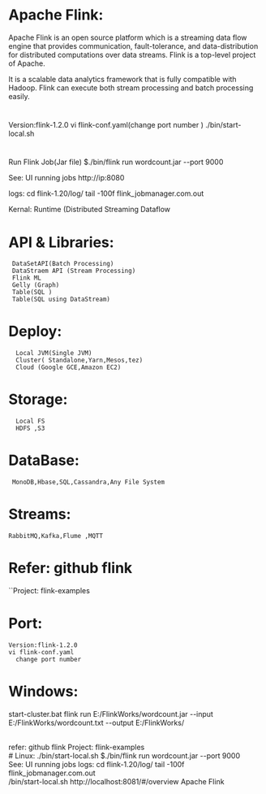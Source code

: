 # Apache Flink:

Apache Flink is an open source platform which is a streaming data flow engine that provides communication, fault-tolerance, and data-distribution for distributed computations over data streams. Flink is a top-level project of Apache.

It is a scalable data analytics framework that is fully compatible with Hadoop. Flink can execute both stream processing and batch processing easily.
# 
Version:flink-1.2.0
vi flink-conf.yaml(change port number )
./bin/start-local.sh

#

Run Flink Job(Jar file) $./bin/flink run wordcount.jar --port 9000

See: UI running jobs http://ip:8080

logs: cd flink-1.20/log/
tail -100f flink_jobmanager.com.out

Kernal: Runtime (Distributed Streaming Dataflow

# API & Libraries:
	 DataSetAPI(Batch Processing)
	 DataStraem API (Stream Processing)
	 Flink ML
	 Gelly (Graph)
	 Table(SQL )
	 Table(SQL using DataStream)
 
 # Deploy:
	  Local JVM(Single JVM)
	  Cluster( Standalone,Yarn,Mesos,tez)
	  Cloud (Google GCE,Amazon EC2)

 # Storage:
	  Local FS
	  HDFS ,S3
 
#  DataBase:
  	 MonoDB,Hbase,SQL,Cassandra,Any File System
 
 # Streams:
   	RabbitMQ,Kafka,Flume ,MQTT
   

# Refer: github flink
``Project: flink-examples



# Port:
	Version:flink-1.2.0
	vi flink-conf.yaml
	  change port number 
  
# Windows: 
start-cluster.bat
flink run E:/FlinkWorks/wordcount.jar --input E:/FlinkWorks/wordcount.txt --output E:/FlinkWorks/

<br/>
refer: github flink
Project: flink-examples

<br/>
# Linux: 
./bin/start-local.sh
$./bin/flink run wordcount.jar --port 9000

<br/>
See: UI running jobs 
logs: cd flink-1.20/log/
tail -100f flink_jobmanager.com.out

<br/>
 /bin/start-local.sh
http://localhost:8081/#/overview
Apache Flink
